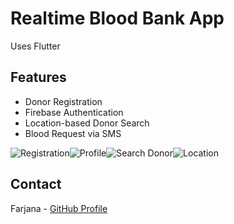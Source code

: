# Realtime Blood Bank App

 Uses Flutter 

## Features
- Donor Registration
- Firebase Authentication
- Location-based Donor Search
- Blood Request via SMS

![Registration](https://github.com/user-attachments/assets/24ee42f0-ac77-495c-a1bc-66aa6c132dd2)![Profile](https://github.com/user-attachments/assets/b1ba2d04-9e6d-4595-87f8-f04f1de1cc88)![Search Donor](https://github.com/user-attachments/assets/e96b2c34-b40a-433c-ae5c-ad62a1eb08fd)![Location](https://github.com/user-attachments/assets/63fc4df2-1d78-4bbc-b9ce-e100b95aa608)







## Contact

Farjana - [GitHub Profile](https://github.com/farjana123-mimi)
